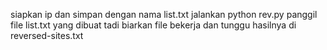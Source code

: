 siapkan ip dan simpan dengan nama list.txt
jalankan python rev.py
panggil file list.txt yang dibuat tadi
biarkan file bekerja dan tunggu hasilnya di reversed-sites.txt
